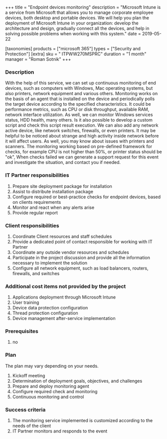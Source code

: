 +++
title = "Endpoint devices monitoring" 
description = "Microsoft Intune is a service from Microsoft that allows you to manage corporate employee devices, both desktop and portable devices. We will help you plan the deployment of Microsoft Intune in your organization: develop the architecture and design, gradually connect all the devices, and help in solving possible problems when working with this system." 
date = 2019-05-22

[taxonomies] 
products = ["microsoft 365"] 
types = ["Security and Protection"]
[extra] 
sku = " ITPWW270MSPRC" 
duration = "1 month" 
manager = "Roman Sotnik" 
+++

### Description
With the help of this service, we can set up continuous monitoring of end devices, such as computers with Windows, Mac operating systems, but also printers, network equipment and various others. Monitoring works on the basis of an agent that is installed on the device and periodically polls the target device according to the specified characteristics. It could be performance metrics, such as CPU or disk throughput, available RAM, network interface utilization. As well, we can monitor Windows services status, HDD health, many others. Is it also possible to develop a custom script and check this script result execution.
We can also add any network active device, like network switches, firewalls, or even printers. It may be helpful to be noticed about strange and high activity inside network before it will affect users. As well, you may know about issues with printers and scanners.
The monitoring working based on pre-defined framework for checks, for example CPU is not higher than 50%, or printer status should be "ok", When checks failed we can generate a support request for this event and investigate the situation, and contact you if needed.

### IT Partner responsibilities
1.	Prepare site deployment package for installation
2.	Assist to distribute installation package
3.	Configure required or best-practice checks for endpoint devices, based on clients requirements
4.	Monitor and react when any alerts arise
5.	Provide regular report
	
### Client responsibilities
1.	Coordinate Client resources and staff schedules
2.	Provide a dedicated point of contact responsible for working with IT Partner
3.	Coordinate any outside vendor resources and schedules
4.	Participate in the project discussion and provide all the information necessary to implement the solution
5.	Configure all network equipment, such as load balancers, routers, firewalls, and switches
	
### Additional cost items not provided by the project
1.	Applications deployment through Microsoft Intune
2.	User training
3.	Device data protection configuration
4.	Thread protection configuration
5.	Device management after-service implementation

### Prerequisites

1. no
 
### Plan
The plan may vary depending on your needs.
1.	Kickoff meeting
2.	Determination of deployment goals, objectives, and challenges
3.	Prepare and deploy monitoring agent
4.	Configure required check and monitoring
5.	Continuous monitoring and control
	
### Success criteria
1. The monitoring service implemented is customized according to the needs of the client
2.	IT Partner monitors and responds to the event
